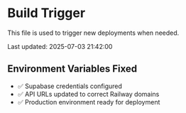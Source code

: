# Build Trigger

This file is used to trigger new deployments when needed.

Last updated: 2025-07-03 21:42:00

## Environment Variables Fixed

- ✅ Supabase credentials configured
- ✅ API URLs updated to correct Railway domains
- ✅ Production environment ready for deployment